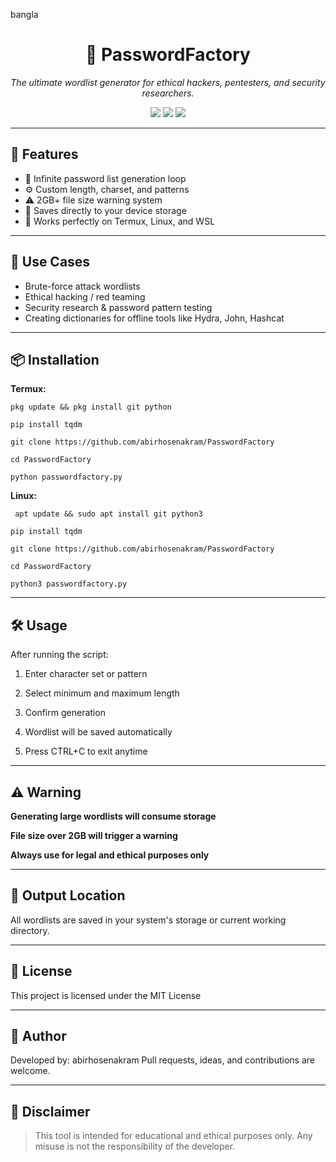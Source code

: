 bangla <h1 align="center">🔐 PasswordFactory</h1>
<p align="center"><i>The ultimate wordlist generator for ethical hackers, pentesters, and security researchers.</i></p>

<p align="center">
  <img src="https://img.shields.io/badge/made%20by-abirhosenakram-blue?style=flat-square">
  <img src="https://img.shields.io/badge/version-1.0-brightgreen?style=flat-square">
  <img src="https://img.shields.io/badge/python-3.x-yellow?style=flat-square">
</p>

---

## 🚀 Features

- 🔁 Infinite password list generation loop
- ⚙️ Custom length, charset, and patterns
- ⚠️ 2GB+ file size warning system
- 💾 Saves directly to your device storage
- 🧪 Works perfectly on Termux, Linux, and WSL

---

## 🧠 Use Cases

- Brute-force attack wordlists
- Ethical hacking / red teaming
- Security research & password pattern testing
- Creating dictionaries for offline tools like Hydra, John, Hashcat

---

## 📦 Installation

**Termux:**

`pkg update && pkg install git python`

`pip install tqdm`

`git clone https://github.com/abirhosenakram/PasswordFactory`

`cd PasswordFactory`

`python passwordfactory.py`

**Linux:**

` apt update && sudo apt install git python3`

`pip install tqdm`

`git clone https://github.com/abirhosenakram/PasswordFactory`

`cd PasswordFactory`

`python3 passwordfactory.py`


---

## 🛠️ Usage

After running the script:

1. Enter character set or pattern


2. Select minimum and maximum length


3. Confirm generation


4. Wordlist will be saved automatically


5. Press CTRL+C to exit anytime




---

## ⚠️ Warning

**Generating large wordlists will consume storage**

**File size over 2GB will trigger a warning**

**Always use for legal and ethical purposes only**



---

## 📂 Output Location

All wordlists are saved in your system's storage or current working directory.


---

## 📄 License

This project is licensed under the MIT License


---

## 👤 Author

Developed by: abirhosenakram
Pull requests, ideas, and contributions are welcome.


---

## 🧠 Disclaimer

> This tool is intended for educational and ethical purposes only.
Any misuse is not the responsibility of the developer.